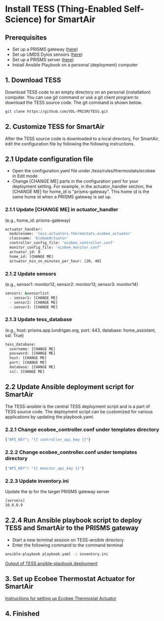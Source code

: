 # Install TESS (Thing-Enabled Self-Science) for SmartAir

## Prerequisites
- Set up a PRISMS gateway ([here](https://github.com/VDL-PRISM/docs/blob/master/gateway_setup.md))
- Set up UMDS Dylos sensors ([here](https://github.com/VDL-PRISM/docs/blob/master/dylos_setup.md))
- Set up a PRISMS server ([here](https://github.com/VDL-PRISM/docs/blob/master/server_setup.md))
- Install Ansible Playbook on a personal (deployment) computer

## 1. Download TESS
Download TESS code to an empty directory on an personal (installation) computer.
You can use git command or use a git client program to download the TESS source code. 
The git command is shown below.

```bash
git clone https://github.com/VDL-PRISM/TESS.git
```

## 2. Customize TESS for SmartAir
After the TESS source code is downloaded to a local directory, For SmartAir, edit the configuration file by following the following instructions.

## 2.1 Update configuration file
- Open the configuration.yaml file under /tess/rules/thermostats/ecobee in Edit mode
- Change [CHANGE ME] parts in the configuration yaml for your deployment setting. For example, in the actuator_handler section, the [CHANGE ME] for home_id is "prisms-gateway". This home id is the same home id when a PRISMS gateway is set up.


### 2.1.1 Update [CHANGE ME] in actuator_handler
(e.g., home_id: prisms-gateway)

```bash
actuator_handler:
  modulename: 'tess.actuators.thermostats.ecobee_actuator'
  classname: 'EcobeeActuator'
  controller_config_file: 'ecobee_controller.conf'
  monitor_config_file: 'ecobee_monitor.conf'
  actuator_id: 0
  home_id: [CHANGE ME]
  actuator_min_on_minutes_per_hour: [20, 40]
```

### 2.1.2 Update sensors
(e.g., sensor1: monitor12, sensor2: monitor13, sensor3: monitor14)

```bash
sensors: &sensorlist
  - sensor1: [CHANGE ME]
  - sensor2: [CHANGE ME]
  - sensor3: [CHANGE ME]
```

### 2.1.3 Update tess_database
(e.g., host: prisms.app.lundrigan.org, port: 443, database: home_assistant, ssl: True)

```bash
tess_database:
  username: [CHANGE ME]
  password: [CHANGE ME]
  host: [CHANGE ME]
  port: [CHANGE ME]
  database: [CHANGE ME]
  ssl: [CHANGE ME]
```


## 2.2 Update Ansible deployment script for SmartAir 
The TESS-ansible is the central TESS deployment script and is a part of TESS source code. 
The deployment script can be customized for various applications by updating the playbook.yaml.

### 2.2.1 Change ecobee_controller.conf under templates directory

```bash
{"API_KEY": "{{ controller_api_key }}"}
```

### 2.2.2 Change ecobee_controller.conf under templates directory

```bash
{"API_KEY": "{{ monitor_api_key }}"}
```

### 2.2.3 Update inventory.ini 
Update the ip for the target PRISMS gateway server 

```bash
[servers]
10.0.0.9
```

## 2.2.4 Run Ansible playbook script to deploy TESS and SmartAir to the PRISMS gateway
- Start a new terminal session on TESS-ansible directory. 
- Enter the following command to the command terminal

```bash
ansible-playbook playbook.yaml -i inventory.ini
```
[Output of TESS ansible-playbook deployment](ansible_deployment.md)


## 3. Set up Ecobee Thermostat Actuator for SmartAir

[Instructions for setting up Ecobee Thermostat Actuator](ecobee_setup.md)


## 4. Finished

